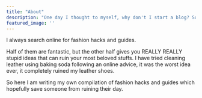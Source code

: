 ```yaml
---
title: "About"
description: "One day I thought to myself, why don't I start a blog? So here it is."
featured_image: ''
---
```


I always search online for fashion hacks and guides.

Half of them are fantastic, but the other half gives you REALLY REALLY stupid ideas that can ruin your most beloved stuffs. I have tried cleaning leather using baking soda following an online advice, it was the worst idea ever, it completely ruined my leather shoes. 

So here I am writing my own compilation of fashion hacks and guides which hopefully save someone from ruining their day. 

